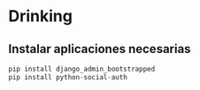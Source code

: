 # Drinking

## Instalar aplicaciones necesarias
```python
pip install django_admin_bootstrapped
pip install python-social-auth
```